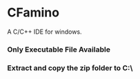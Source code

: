 # CFamino
A C/C++ IDE for windows.

### Only Executable File Available

### Extract and copy the zip folder to C:\
